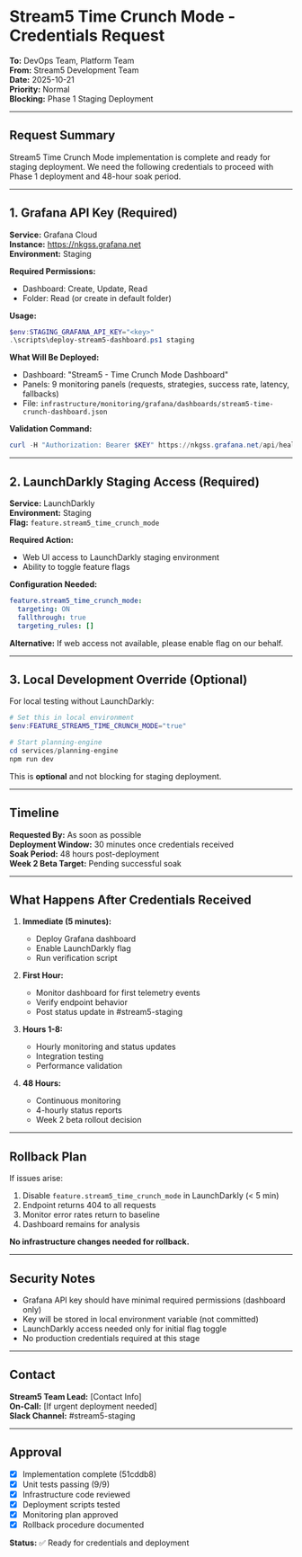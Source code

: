 # Stream5 Time Crunch Mode - Credentials Request

**To:** DevOps Team, Platform Team  
**From:** Stream5 Development Team  
**Date:** 2025-10-21  
**Priority:** Normal  
**Blocking:** Phase 1 Staging Deployment

---

## Request Summary

Stream5 Time Crunch Mode implementation is complete and ready for staging deployment. We need the following credentials to proceed with Phase 1 deployment and 48-hour soak period.

---

## 1. Grafana API Key (Required)

**Service:** Grafana Cloud  
**Instance:** https://nkgss.grafana.net  
**Environment:** Staging  

**Required Permissions:**
- Dashboard: Create, Update, Read
- Folder: Read (or create in default folder)

**Usage:**
```powershell
$env:STAGING_GRAFANA_API_KEY="<key>"
.\scripts\deploy-stream5-dashboard.ps1 staging
```

**What Will Be Deployed:**
- Dashboard: "Stream5 - Time Crunch Mode Dashboard"
- Panels: 9 monitoring panels (requests, strategies, success rate, latency, fallbacks)
- File: `infrastructure/monitoring/grafana/dashboards/stream5-time-crunch-dashboard.json`

**Validation Command:**
```powershell
curl -H "Authorization: Bearer $KEY" https://nkgss.grafana.net/api/health
```

---

## 2. LaunchDarkly Staging Access (Required)

**Service:** LaunchDarkly  
**Environment:** Staging  
**Flag:** `feature.stream5_time_crunch_mode`

**Required Action:**
- Web UI access to LaunchDarkly staging environment
- Ability to toggle feature flags

**Configuration Needed:**
```yaml
feature.stream5_time_crunch_mode:
  targeting: ON
  fallthrough: true
  targeting_rules: []
```

**Alternative:** If web access not available, please enable flag on our behalf.

---

## 3. Local Development Override (Optional)

For local testing without LaunchDarkly:

```powershell
# Set this in local environment
$env:FEATURE_STREAM5_TIME_CRUNCH_MODE="true"

# Start planning-engine
cd services/planning-engine
npm run dev
```

This is **optional** and not blocking for staging deployment.

---

## Timeline

**Requested By:** As soon as possible  
**Deployment Window:** 30 minutes once credentials received  
**Soak Period:** 48 hours post-deployment  
**Week 2 Beta Target:** Pending successful soak

---

## What Happens After Credentials Received

1. **Immediate (5 minutes):**
   - Deploy Grafana dashboard
   - Enable LaunchDarkly flag
   - Run verification script

2. **First Hour:**
   - Monitor dashboard for first telemetry events
   - Verify endpoint behavior
   - Post status update in #stream5-staging

3. **Hours 1-8:**
   - Hourly monitoring and status updates
   - Integration testing
   - Performance validation

4. **48 Hours:**
   - Continuous monitoring
   - 4-hourly status reports
   - Week 2 beta rollout decision

---

## Rollback Plan

If issues arise:
1. Disable `feature.stream5_time_crunch_mode` in LaunchDarkly (< 5 min)
2. Endpoint returns 404 to all requests
3. Monitor error rates return to baseline
4. Dashboard remains for analysis

**No infrastructure changes needed for rollback.**

---

## Security Notes

- Grafana API key should have minimal required permissions (dashboard only)
- Key will be stored in local environment variable (not committed)
- LaunchDarkly access needed only for initial flag toggle
- No production credentials required at this stage

---

## Contact

**Stream5 Team Lead:** [Contact Info]  
**On-Call:** [If urgent deployment needed]  
**Slack Channel:** #stream5-staging

---

## Approval

- [x] Implementation complete (51cddb8)
- [x] Unit tests passing (9/9)
- [x] Infrastructure code reviewed
- [x] Deployment scripts tested
- [x] Monitoring plan approved
- [x] Rollback procedure documented

**Status:** ✅ Ready for credentials and deployment
